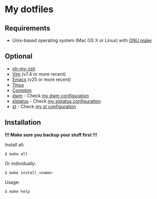 # My dotfiles

## Requirements

* Unix-based operating system (Mac OS X or Linux) with [GNU make](https://www.gnu.org/software/make/)

## Optional

* [oh-my-zsh](https://github.com/robbyrussell/oh-my-zsh)
* [Vim](http://www.vim.org/) (v7.4 or more recent)
* [Emacs](https://www.gnu.org/software/emacs/) (v25 or more recent)
* [Tmux](https://github.com/tmux/tmux)
* [Compton](https://github.com/chjj/compton)
* [dwm](https://dwm.suckless.org/) - Check [my dwm configuration](https://github.com/nmariz/dwm)
* [slstatus](https://tools.suckless.org/slstatus/) - Check [my slstatus configuration](https://github.com/nmariz/slstatus)
* [st](https://st.suckless.org/) - Check [my st configuration](https://github.com/nmariz/st)

## Installation

**!!! Make sure you backup your stuff first !!!**

Install all:

    $ make all

Or individually:

    $ make install_<name>

Usage:

    $ make help
